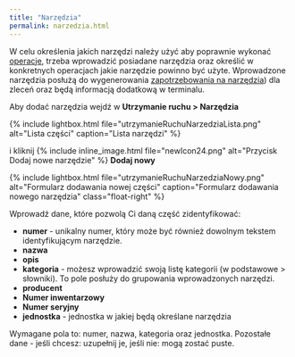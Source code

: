 ```yaml
---
title: "Narzędzia"
permalink: narzedzia.html
---
```


W celu określenia jakich narzędzi należy użyć aby poprawnie wykonać [operacje](/operacje), trzeba wprowadzić posiadane narzędzia oraz określić w konkretnych operacjach jakie narzędzie powinno być użyte. Wprowadzone narzędzia posłużą do wygenerowania [zapotrzebowania na narzędzia](/zapotrzebowanie-na-narzedzia)) dla zleceń oraz będą informacją dodatkową w terminalu. 

Aby dodać narzędzia wejdź w **Utrzymanie ruchu > Narzędzia** 

{% include lightbox.html file="utrzymanieRuchuNarzedziaLista.png" alt="Lista części" caption="Lista narzędzi" %}

i kliknij {% include inline_image.html file="newIcon24.png" alt="Przycisk Dodaj nowe narzędzie" %} **Dodaj nowy**

{% include lightbox.html file="utrzymanieRuchuNarzedziaNowy.png" alt="Formularz dodawania nowej części" caption="Formularz dodawania nowego narzędzia" class="float-right" %}

Wprowadź dane, które pozwolą Ci daną część zidentyfikować:
- **numer** - unikalny numer, który może być również dowolnym tekstem identyfikującym narzędzie.
- **nazwa**
- **opis**
- **kategoria** - możesz wprowadzić swoją listę kategorii (w podstawowe > słowniki). To pole posłuży do grupowania wprowadzonych narzędzi.
- **producent**
- **Numer inwentarzowy**
- **Numer seryjny**
- **jednostka** - jednostka w jakiej będą określane narzędzia

Wymagane pola to: numer, nazwa, kategoria oraz jednostka. Pozostałe dane - jeśli chcesz: uzupełnij je, jeśli nie: mogą zostać puste.